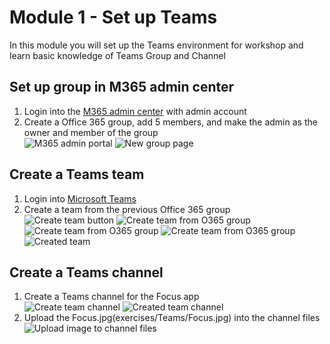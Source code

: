 # Module 1 - Set up Teams  
In this module you will set up the Teams environment for workshop and learn basic knowledge of Teams Group and Channel  

## Set up group in M365 admin center 
1. Login into the [M365 admin center](https://admin.microsoft.com/adminportal/home#/groups) with admin account  
2. Create a Office 365 group, add 5 members, and make the admin as the owner and member of the group  
![M365 admin portal](imgs/m365portal.PNG "M365 admin portal")
![New group page](imgs/m365NewGroup.PNG "New group page")

## Create a Teams team  
1. Login into [Microsoft Teams](https://teams.microsoft.com)  
2. Create a team from the previous Office 365 group  
![Create team button](imgs/createTeamsBtn.PNG "Create team button")
![Create team from O365 group](imgs/createTeamsfrom.PNG "Create team from O365 group")
![Create team from O365 group](imgs/createTeamsfromO365.PNG "Create team from O365 group")
![Create team from O365 group](imgs/createTeamsfromO365group.PNG "Create team from O365 group")
![Created team](imgs/createTeamsResult.PNG "Created team")

## Create a Teams channel  
1. Create a Teams channel for the Focus app  
![Create team channel](imgs/CreateChannel.PNG "Create team channel")
![Created team channel](imgs/CreateChannelResult.PNG "Created team channel")  
2. Upload the Focus.jpg(exercises/Teams/Focus.jpg) into the channel files
![Upload image to channel files](imgs/channelFileUpload.PNG "Upload image to channel files")
